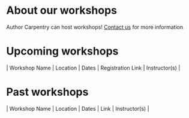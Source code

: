 # About our workshops

Author Carpentry can host workshops!  [Contact
us](mailto:authorcarpentry@library.caltech.edu) for more information

# Upcoming workshops

| Workshop Name | Location | Dates | Registration Link | Instructor(s) |

# Past workshops

| Workshop Name | Location | Dates | Link | Instructor(s) |

